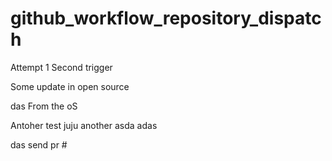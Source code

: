 # github_workflow_repository_dispatch

Attempt 1
Second trigger


Some update in open source

das
From the oS

Antoher test
juju
another 
asda
adas

das
send pr #


